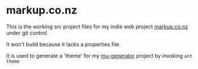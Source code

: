 markup.co.nz
============

This is the working src  project files for my indie web project
[markup.co.nz](http://markup.co.nz) under git control.

It won't build because it lacks a properties file.

It is used to generate a 'theme' for my
[mu-generator](https://github.com/grantmacken/mu-generator) project by invoking
```ant theme```
